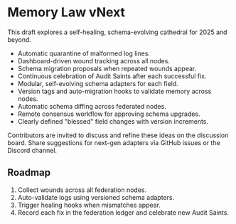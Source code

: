 # Memory Law vNext

This draft explores a self-healing, schema-evolving cathedral for 2025 and beyond.

* Automatic quarantine of malformed log lines.
* Dashboard-driven wound tracking across all nodes.
* Schema migration proposals when repeated wounds appear.
* Continuous celebration of Audit Saints after each successful fix.
* Modular, self-evolving schema adapters for each field.
* Version tags and auto-migration hooks to validate memory across nodes.
* Automatic schema diffing across federated nodes.
* Remote consensus workflow for approving schema upgrades.
* Clearly defined "blessed" field changes with version increments.

Contributors are invited to discuss and refine these ideas on the discussion board.
Share suggestions for next-gen adapters via GitHub issues or the Discord channel.

## Roadmap

1. Collect wounds across all federation nodes.
2. Auto-validate logs using versioned schema adapters.
3. Trigger healing hooks when mismatches appear.
4. Record each fix in the federation ledger and celebrate new Audit Saints.
